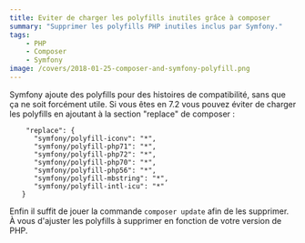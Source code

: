 ```yaml
---
title: Eviter de charger les polyfills inutiles grâce à composer
summary: "Supprimer les polyfills PHP inutiles inclus par Symfony."
tags:
    - PHP
    - Composer
    - Symfony
image: /covers/2018-01-25-composer-and-symfony-polyfill.png
---
```


Symfony ajoute des polyfills pour des histoires de compatibilité, sans que ça ne soit forcément utile. Si vous êtes en 7.2 vous pouvez éviter de charger les polyfills en ajoutant à la section "replace" de composer :

```
    "replace": {
      "symfony/polyfill-iconv": "*",
      "symfony/polyfill-php71": "*",
      "symfony/polyfill-php72": "*",
      "symfony/polyfill-php70": "*",
      "symfony/polyfill-php56": "*",
      "symfony/polyfill-mbstring": "*",
      "symfony/polyfill-intl-icu": "*"
   }
```

Enfin il suffit de jouer la commande `composer update` afin de les supprimer. À vous d'ajuster les polyfills à supprimer en fonction de votre version de PHP.

